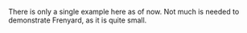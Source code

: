 There is only a single example here as of now. Not much is needed to
demonstrate Frenyard, as it is quite small.
